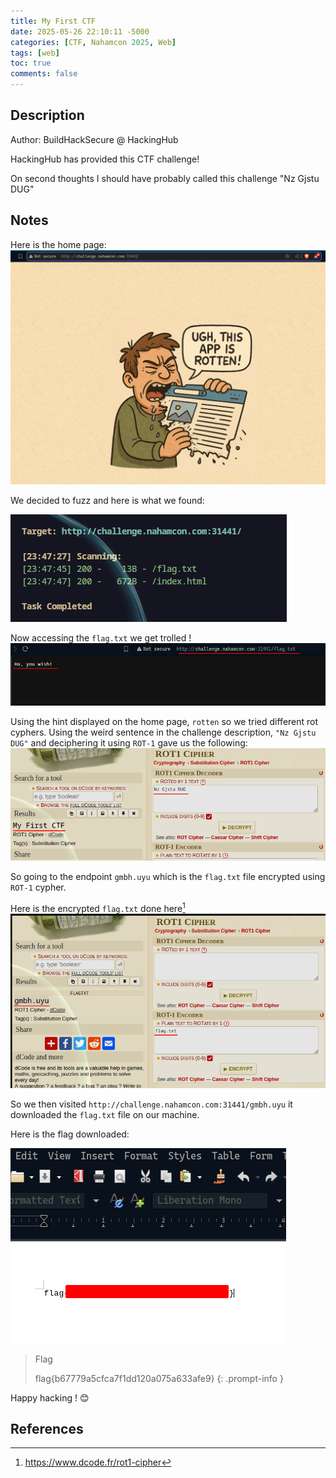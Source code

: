 ```yaml
---
title: My First CTF 
date: 2025-05-26 22:10:11 -5000
categories: [CTF, Nahamcon 2025, Web]
tags: [web]
toc: true
comments: false
---
```


## Description
Author: BuildHackSecure @ HackingHub  
  
HackingHub has provided this CTF challenge!  
  
On second thoughts I should have probably called this challenge "Nz Gjstu DUG"

## Notes
Here is the home page:
![home](Assets/Pictures/CTF/Nahamcon-2025/home.png)

We decided to fuzz and here is what we found:

![dirs](Assets/Pictures/CTF/Nahamcon-2025/dirs.png)

Now accessing the `flag.txt` we get trolled !
![trolled](Assets/Pictures/CTF/Nahamcon-2025/trolled.png)

Using the hint displayed on the home page, `rotten` so we tried different rot cyphers.
Using the weird sentence in the challenge description, `"Nz Gjstu DUG"` and deciphering it using `ROT-1` gave us the following:
![haha](Assets/Pictures/CTF/Nahamcon-2025/HaHa.png)

So going to the endpoint `gmbh.uyu` which is the `flag.txt` file encrypted using `ROT-1` cypher.

Here is the encrypted `flag.txt` done here[^1]
![rot-1](Assets/Pictures/CTF/Nahamcon-2025/rot-1.png)

So we then visited `http://challenge.nahamcon.com:31441/gmbh.uyu` it downloaded the `flag.txt` file on our machine.

Here is the flag downloaded:

![flag](Assets/Pictures/CTF/Nahamcon-2025/final-flag.png)

> Flag
>
> flag{b67779a5cfca7f1dd120a075a633afe9}
{: .prompt-info }

Happy hacking ! 😊


## References
[^1]: https://www.dcode.fr/rot1-cipher
